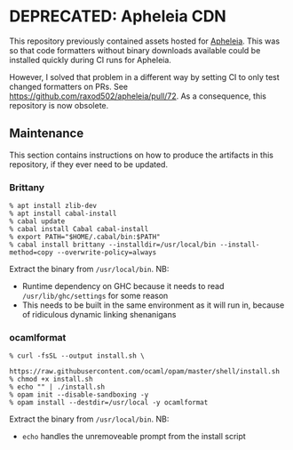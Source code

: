 # DEPRECATED: Apheleia CDN

This repository previously contained assets hosted for
[Apheleia](https://github.com/raxod502/apheleia). This was so that code
formatters without binary downloads available could be installed quickly
during CI runs for Apheleia.

However, I solved that problem in a different way by setting CI to only
test changed formatters on PRs. See <https://github.com/raxod502/apheleia/pull/72>.
As a consequence, this repository is now obsolete.

## Maintenance

This section contains instructions on how to produce the artifacts in
this repository, if they ever need to be updated.

### Brittany

```
% apt install zlib-dev
% apt install cabal-install
% cabal update
% cabal install Cabal cabal-install
% export PATH="$HOME/.cabal/bin:$PATH"
% cabal install brittany --installdir=/usr/local/bin --install-method=copy --overwrite-policy=always
```

Extract the binary from `/usr/local/bin`. NB:

* Runtime dependency on GHC because it needs to read
  `/usr/lib/ghc/settings` for some reason
* This needs to be built in the same environment as it will run in,
  because of ridiculous dynamic linking shenanigans

### ocamlformat

```
% curl -fsSL --output install.sh \
    https://raw.githubusercontent.com/ocaml/opam/master/shell/install.sh
% chmod +x install.sh
% echo "" | ./install.sh
% opam init --disable-sandboxing -y
% opam install --destdir=/usr/local -y ocamlformat
```

Extract the binary from `/usr/local/bin`. NB:

* `echo` handles the unremoveable prompt from the install script
